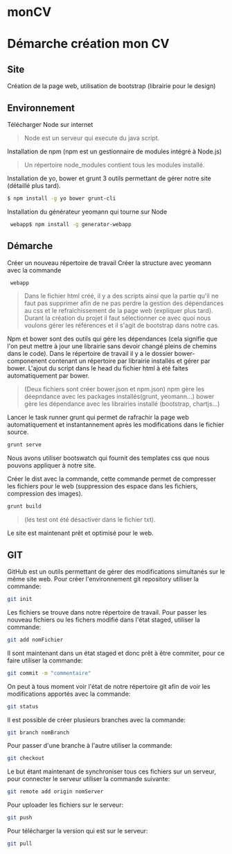 # monCV

# Démarche création mon CV

## Site
Création de la page web, utilisation de bootstrap (librairie pour le design)

## Environnement

Télécharger Node sur internet

> Node est un serveur qui execute du java script.

Installation de npm (npm est un gestionnaire de modules intégré à Node.js)

> Un répertoire node_modules contient tous les modules installé.

Installation de yo, bower et grunt 3 outils permettant de gérer notre site (détaillé plus tard).
```sh 
$ npm install -g yo bower grunt-cli
```
Installation du générateur yeomann qui tourne sur Node
```sh 
 webapp$ npm install -g generator-webapp
 ```
 
## Démarche
 
Créer un nouveau répertoire de travail
Créer la structure avec yeomann avec la commande 
```sh 
 webapp
```
> Dans le fichier html créé, il y a des scripts ainsi que la partie <head> qu'il ne faut pas supprimer afin de ne pas perdre la gestion des dépendances au css et le refraichissement de la page web (expliquer plus tard).
> Durant la création du projet il faut sélectionner ce avec quoi nous voulons gérer les références et il s'agit de bootstrap dans notre cas.

Npm et bower sont des outils qui gére les dépendances (cela signifie que l'on peut mettre à jour une librairie sans devoir changé pleins de chemins dans le code). Dans le répertoire de travail il y a le dossier bower-componenent contenant un répertoire par librairie installés et gérer par bower. L'ajout du script dans le head du fichier html à été faites automatiquement par bower.

> (Deux fichiers sont créer bower.json et npm.json)
> npm gère les déepndance avec les packages installés(grunt, yeomann...)
> bower gère les dépendance avec les librairies installé (bootstrap, chartjs...)

Lancer le task runner grunt qui permet de rafrachir la page web automatiquement et instantannement après les modifications dans le fichier source.
```sh 
grunt serve
```
Nous avons utiliser bootswatch qui fournit des templates css que nous pouvons appliquer à notre site.

Créer le dist avec la commande, cette commande permet de compresser les fichiers pour le web (suppression des espace dans les fichiers, compression des images).
```sh 
grunt build
```
> (les test ont été désactiver dans le fichier txt).

Le site est maintenant prêt et optimisé pour le web.

## GIT

GitHub est un outils permettant de gérer des modifications simultanés sur le même site web.
Pour créer l'environnement git repository utiliser la commande:
```sh 
git init
```
Les fichiers se trouve dans notre répertoire de travail.
Pour passer les nouveau fichiers ou les fichers modifié dans l'état staged, utiliser la commande:
```sh 
git add nomFichier
```
Il sont maintenant dans un état staged et donc prêt à être commiter, pour ce faire utiliser la commande:
```sh 
git commit -m "commentaire"
```

On peut à tous moment voir l'état de notre répertoire git afin de voir les modifications apportés avec la commande:
```sh 
git status
```

Il est possible de créer plusieurs branches avec la commande:
```sh 
git branch nomBranch
```
Pour passer d'une branche à l'autre utiliser la commande:
```sh 
git checkout
```

Le but étant maintenant de synchroniser tous ces fichiers sur un serveur, pour connecter le serveur utiliser la commande suivante:
```sh 
git remote add origin nomServer
```
Pour uploader les fichiers sur le serveur:
```sh 
git push
```

Pour télécharger la version qui est sur le serveur:
```sh 
git pull
```
